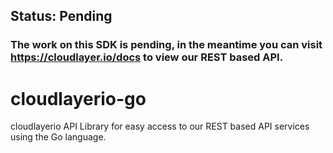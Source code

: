 ## Status: Pending
### The work on this SDK is pending, in the meantime you can visit https://cloudlayer.io/docs to view our REST based API.

# cloudlayerio-go
cloudlayerio API Library for easy access to our REST based API services using the Go language.
